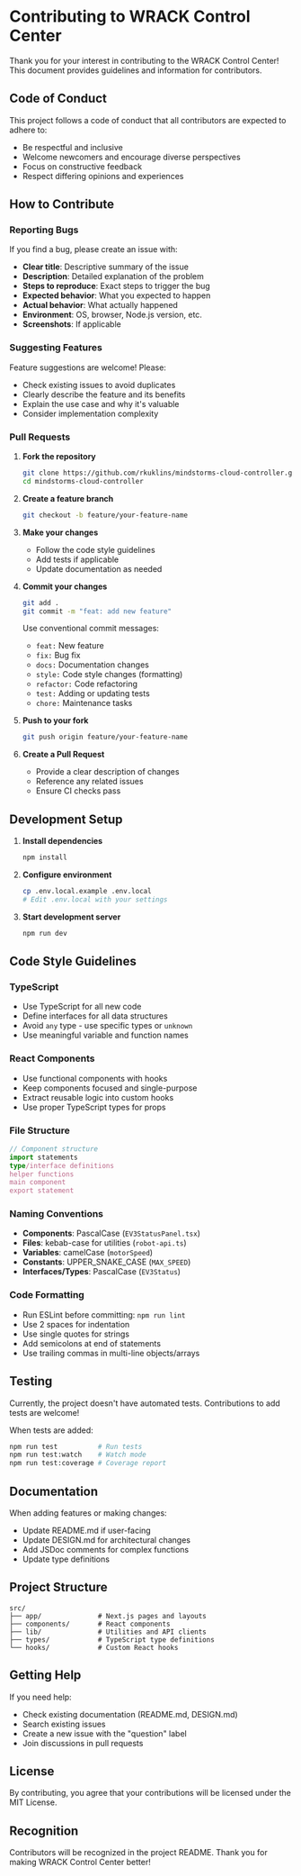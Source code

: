 # Contributing to WRACK Control Center

Thank you for your interest in contributing to the WRACK Control Center! This document provides guidelines and information for contributors.

## Code of Conduct

This project follows a code of conduct that all contributors are expected to adhere to:
- Be respectful and inclusive
- Welcome newcomers and encourage diverse perspectives
- Focus on constructive feedback
- Respect differing opinions and experiences

## How to Contribute

### Reporting Bugs

If you find a bug, please create an issue with:
- **Clear title**: Descriptive summary of the issue
- **Description**: Detailed explanation of the problem
- **Steps to reproduce**: Exact steps to trigger the bug
- **Expected behavior**: What you expected to happen
- **Actual behavior**: What actually happened
- **Environment**: OS, browser, Node.js version, etc.
- **Screenshots**: If applicable

### Suggesting Features

Feature suggestions are welcome! Please:
- Check existing issues to avoid duplicates
- Clearly describe the feature and its benefits
- Explain the use case and why it's valuable
- Consider implementation complexity

### Pull Requests

1. **Fork the repository**
   ```bash
   git clone https://github.com/rkuklins/mindstorms-cloud-controller.git
   cd mindstorms-cloud-controller
   ```

2. **Create a feature branch**
   ```bash
   git checkout -b feature/your-feature-name
   ```

3. **Make your changes**
   - Follow the code style guidelines
   - Add tests if applicable
   - Update documentation as needed

4. **Commit your changes**
   ```bash
   git add .
   git commit -m "feat: add new feature"
   ```

   Use conventional commit messages:
   - `feat:` New feature
   - `fix:` Bug fix
   - `docs:` Documentation changes
   - `style:` Code style changes (formatting)
   - `refactor:` Code refactoring
   - `test:` Adding or updating tests
   - `chore:` Maintenance tasks

5. **Push to your fork**
   ```bash
   git push origin feature/your-feature-name
   ```

6. **Create a Pull Request**
   - Provide a clear description of changes
   - Reference any related issues
   - Ensure CI checks pass

## Development Setup

1. **Install dependencies**
   ```bash
   npm install
   ```

2. **Configure environment**
   ```bash
   cp .env.local.example .env.local
   # Edit .env.local with your settings
   ```

3. **Start development server**
   ```bash
   npm run dev
   ```

## Code Style Guidelines

### TypeScript
- Use TypeScript for all new code
- Define interfaces for all data structures
- Avoid `any` type - use specific types or `unknown`
- Use meaningful variable and function names

### React Components
- Use functional components with hooks
- Keep components focused and single-purpose
- Extract reusable logic into custom hooks
- Use proper TypeScript types for props

### File Structure
```typescript
// Component structure
import statements
type/interface definitions
helper functions
main component
export statement
```

### Naming Conventions
- **Components**: PascalCase (`EV3StatusPanel.tsx`)
- **Files**: kebab-case for utilities (`robot-api.ts`)
- **Variables**: camelCase (`motorSpeed`)
- **Constants**: UPPER_SNAKE_CASE (`MAX_SPEED`)
- **Interfaces/Types**: PascalCase (`EV3Status`)

### Code Formatting
- Run ESLint before committing: `npm run lint`
- Use 2 spaces for indentation
- Use single quotes for strings
- Add semicolons at end of statements
- Use trailing commas in multi-line objects/arrays

## Testing

Currently, the project doesn't have automated tests. Contributions to add tests are welcome!

When tests are added:
```bash
npm run test          # Run tests
npm run test:watch    # Watch mode
npm run test:coverage # Coverage report
```

## Documentation

When adding features or making changes:
- Update README.md if user-facing
- Update DESIGN.md for architectural changes
- Add JSDoc comments for complex functions
- Update type definitions

## Project Structure

```
src/
├── app/              # Next.js pages and layouts
├── components/       # React components
├── lib/              # Utilities and API clients
├── types/            # TypeScript type definitions
└── hooks/            # Custom React hooks
```

## Getting Help

If you need help:
- Check existing documentation (README.md, DESIGN.md)
- Search existing issues
- Create a new issue with the "question" label
- Join discussions in pull requests

## License

By contributing, you agree that your contributions will be licensed under the MIT License.

## Recognition

Contributors will be recognized in the project README. Thank you for making WRACK Control Center better!
